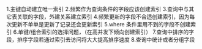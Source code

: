 1.主键自动建立唯一索引
2.频繁作为查询条件的字段应该创建索引
3.查询中与其它表关联的字段，外建关系建立索引
4.频繁更新的字段不合适创建索引，因为每次更新不单单是更新了记录还会更新索引
5.where 条件里用不到的字段不创建索引
6.单键/组合索引的选择问题，（在高并发下倾向创建索引）
7.查询中排序的字段，排序字段若通过索引去访问将大大提高排序速度
8.查询中统计或者分组字段
